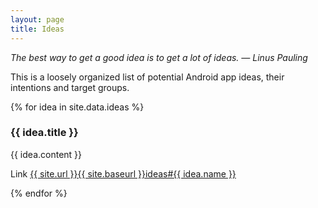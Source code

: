 ```yaml
---
layout: page
title: Ideas
---
```


<div class="message">
	<cite>
		The best way to get a good idea is to get a lot of ideas. &mdash; Linus Pauling
	</cite>
</div>

This is a loosely organized list of potential Android app ideas, their
intentions and target groups.

{% for idea in site.data.ideas %}

<a name="{{ idea.name }}"></a>
### {{ idea.title }}
{{ idea.content }}

<script type="text/javascript">
function show_idea_link{{ forloop.index }}() {
	document.getElementById('idea_link{{ forloop.index }}').style.display = 'block';
	document.getElementById('show_idea_link{{ forloop.index }}').style.display = 'none';
}
</script>
<div class="idea-share">
<a class="ideas-share-button" id="show_idea_link{{ forloop.index}}" onClick="show_idea_link{{ forloop.index }}()">Link</a>
<a class="ideas-share-link" id="idea_link{{ forloop.index }}" href="#{{ idea.name }}">{{ site.url }}{{ site.baseurl }}ideas#{{ idea.name }}</a>
</div>


{% endfor %}
